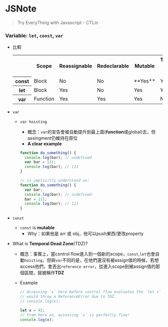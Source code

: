 # JSNote
> Try EveryThing with Javascript - CTLin

### Variable: ``let``, ``const``, ``var``
- 比較
	<table>
	  <tr>
	    <th></th>
	    <th>Scope</th>
	    <th>Reassignable</th>
	    <th>Redeclarable</th>
	    <th>Mutable</th>
	    <th>Temporal Dead Zone</th>
	  </tr>
	  <tr>
	    <th>const</th>
	    <td>Block</td>
	    <td>No</td>
	    <td>No</td>
	    <td>**Yes**</td>
	    <td>Yes</td>
	  </tr>
	  <tr>
	    <th>let</th>
	    <td>Block</td>
	    <td>Yes</td>
	    <td>No</td>
	    <td>Yes</td>
	    <td>Yes</td>
	  </tr>
	   <tr>
	    <th>var</th>
	    <td>Function</td>
	    <td>Yes</td>
	    <td>Yes</td>
	    <td>Yes</td>
	    <td>No</td>
	  </tr>
	</table>
- ``var``
	- ``var hoisting``
		- 概念：``var``的宣告會被自動提升到最上面(**function**或global)去，但assingment仍維持在原位
		- **A clear example**
		
		```js
		function do_something() {
		  console.log(bar); // undefined
		  var bar = 111;
		  console.log(bar); // 111
		}
		
		// is implicitly understood as: 
		function do_something() {
		  var bar;
		  console.log(bar); // undefined
		  bar = 111;
		  console.log(bar); // 111
		}
		```
- ``const``
	- ``const`` is **mutable** 
		- Why：如果他是 arr 或 obj，他可以push東西/更改property

- What is **Temporal Dead Zone**(TDZ)?
	- 概念：事實上，當control flow進入到一個新的scope，``const``,``let``也會自動``hoisting``，但與``var``不同的是，在他們還沒有被assign值的時候，若想access他們，會丟出``reference error``，從進入scope到被assign值的那個區間，就被稱作**TDZ**
	- Example
	
		```js
		// Accessing `x` here before control flow evaluates the `let x` statement
		// would throw a ReferenceError due to TDZ.
		// console.log(x);
		
		let x = 42;
		// From here on, accessing `x` is perfectly fine!
		console.log(x);
		```